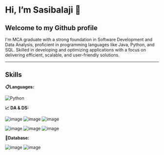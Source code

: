 # Hi, I’m Sasibalaji 👋
## Welcome to my Github profile
I'm MCA graduate with a strong foundation in Software Development and Data Analysis, proficient in programming languages like Java, Python, and SQL. Skilled in developing and optimizing applications with a focus on delivering efficient, scalable, and user-friendly solutions.
***

## Skills
**📋Languages:**

![Python](https://github.com/user-attachments/assets/ea442310-42d7-4fd0-8357-5efb8159d8da) 



**📈 DA & DS:**

![image](https://github.com/user-attachments/assets/e707f241-b05b-42ae-a7fc-3485199de03a)
![image](https://github.com/user-attachments/assets/a8458510-1bf5-4953-abf5-fba7bf4dab7d)
![image](https://github.com/user-attachments/assets/de053a1a-cbdf-4247-9eeb-8c3992d797ce)

![image](https://github.com/user-attachments/assets/9fd84460-9e32-4561-9c6c-0a689078ea2f)
![image](https://github.com/user-attachments/assets/8b390353-3c75-4db1-9778-58dfa798f5ed)
![image](https://github.com/user-attachments/assets/36e72410-058d-4879-be09-f65745ba231d)

**💾Database:**

![image](https://github.com/user-attachments/assets/cfad40c0-af34-44ff-8815-fd20f1c9f26b)
![image](https://github.com/user-attachments/assets/4b811be6-e679-4035-93b8-57fd453ab354)

